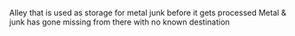 Alley that is used as storage for metal junk before it gets processed
Metal & junk has gone missing from there with no known destination
